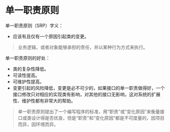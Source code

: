 # 单一职责原则

单一职责原则（SRP）字义：
- 应该有且仅有一个原因引起类的变更。
> 业务逻辑，或者对象能够承担的责任，并以某种行为方式来执行。

单一职责原则的好处：
- 类的复杂性降低。
- 可读性提高。
- 可维护性提高。
- 变更引起的风险降低，变更是必不可少的，如果接口的单一职责做得好，一个接口修改只对相应的实现类有影响，对其他的接口无影响，这对系统的扩展性、维护性都有非常大的帮助。

> 单一职责原则提出了一个编写程序的标准，用“职责”或“变化原因”来衡量接口或类设计得是否优良，但是“职责”和“变化原因”都是不可度量的，因项目而异，因环境而异。
